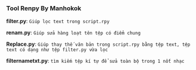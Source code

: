 ### Tool Renpy By Manhokok
**filter.py**:
``
Giúp lọc text trong script.rpy
``


**renam.py**:
``
Giúp sửa hàng loạt tên tệp có điểm chung
``


**Replace.py**:
``
Giúp thay thế văn bản trong script.rpy bằng tệp text, tệp text có dạng như tệp filter.py vừa lọc
``


**filternametxt.py**:
``
tìm kiếm tệp kí tự để sửa toàn bộ trong 1 nốt nhạc
``
